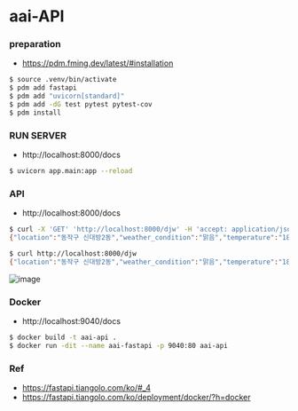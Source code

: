 # aai-API

### preparation
- https://pdm.fming.dev/latest/#installation

```bash
$ source .venv/bin/activate
$ pdm add fastapi
$ pdm add "uvicorn[standard]"
$ pdm add -dG test pytest pytest-cov
$ pdm install
```

### RUN SERVER
- http://localhost:8000/docs
```bash
$ uvicorn app.main:app --reload
```

### API
- http://localhost:8000/docs

```bash
$ curl -X 'GET' 'http://localhost:8000/djw' -H 'accept: application/json'
{"location":"동작구 신대방2동","weather_condition":"맑음","temperature":"18.4"}

$ curl http://localhost:8000/djw
{"location":"동작구 신대방2동","weather_condition":"맑음","temperature":"18.4"}
```

![image](https://github.com/aaingyunii/aai-API/assets/31847834/69a54a31-cd05-4ed7-9277-5e44d0f4c411)

### Docker
- http://localhost:9040/docs

```bash
$ docker build -t aai-api .
$ docker run -dit --name aai-fastapi -p 9040:80 aai-api
```

### Ref
- https://fastapi.tiangolo.com/ko/#_4
- https://fastapi.tiangolo.com/ko/deployment/docker/?h=docker